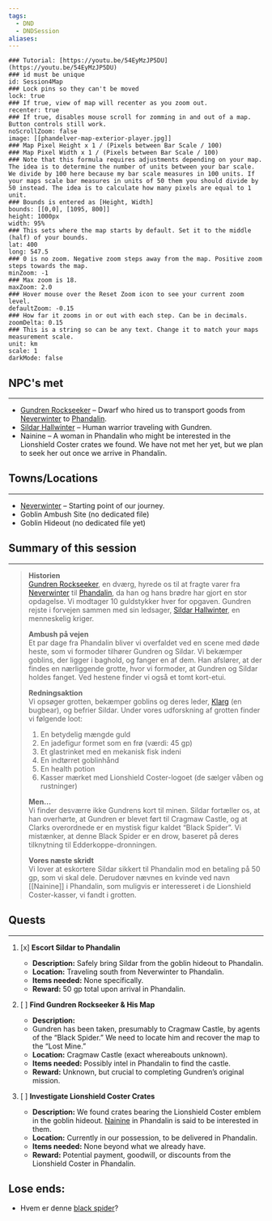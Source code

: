 ```yaml
---
tags:
  - DND
  - DNDSession
aliases:
---
```

```leaflet
### Tutorial: [https://youtu.be/54EyMzJP5DU](https://youtu.be/54EyMzJP5DU)  
### id must be unique  
id: Session4Map  
### Lock pins so they can't be moved  
lock: true
### If true, view of map will recenter as you zoom out.  
recenter: true  
### If true, disables mouse scroll for zomming in and out of a map. Button controls still work.  
noScrollZoom: false  
image: [[phandelver-map-exterior-player.jpg]] 
### Map Pixel Height x 1 / (Pixels between Bar Scale / 100)  
### Map Pixel Width x 1 / (Pixels between Bar Scale / 100)  
### Note that this formula requires adjustments depending on your map. The idea is to determine the number of units between your bar scale. We divide by 100 here because my bar scale measures in 100 units. If your maps scale bar measures in units of 50 them you should divide by 50 instead. The idea is to calculate how many pixels are equal to 1 unit.  
### Bounds is entered as [Height, Width]  
bounds: [[0,0], [1095, 800]]
height: 1000px  
width: 95%  
### This sets where the map starts by default. Set it to the middle (half) of your bounds.  
lat: 400 
long: 547.5
### 0 is no zoom. Negative zoom steps away from the map. Positive zoom steps towards the map.  
minZoom: -1  
### Max zoom is 18.  
maxZoom: 2.0  
### Hover mouse over the Reset Zoom icon to see your current zoom level.  
defaultZoom: -0.15
### How far it zooms in or out with each step. Can be in decimals.  
zoomDelta: 0.15  
### This is a string so can be any text. Change it to match your maps measurement scale.  
unit: km  
scale: 1  
darkMode: false  
```

## NPC's met
---
- [Gundren Rockseeker](/DND/World/Sword-Coast/NPCs/Gundren%20Rockseeker.md) – Dwarf who hired us to transport goods from [Neverwinter](/DND/World/Sword-Coast/Towns/Neverwinter.md) to [Phandalin](../World/Sword-Coast/Towns/Phandalin.md).
- [Sildar Hallwinter](../World/Sword_coast/NPCs/Sildar_Hallwinter.md) – Human warrior traveling with Gundren.
- Nainine –  A woman in Phandalin who might be interested in the Lionshield Coster crates we found. We have not met her yet, but we plan to seek her out once we arrive in Phandalin.
## Towns/Locations
---
- [Neverwinter](../World/Sword_coast/Towns/Neverwinter/Neverwinter.md) – Starting point of our journey. 
- Goblin Ambush Site (no dedicated file)
- Goblin Hideout (no dedicated file yet)

## Summary of this session
---
> **Historien**  
> [Gundren Rockseeker](../World/Sword-Coast/NPCs/Gundren%20Rockseeker.md), en dværg, hyrede os til at fragte varer fra [Neverwinter](../World/Sword-Coast/Towns/Neverwinter.md) til [Phandalin](../World/Sword-Coast/Towns/Phandalin.md), da han og hans brødre har gjort en stor opdagelse. Vi modtager 10 guldstykker hver for opgaven. Gundren rejste i forvejen sammen med sin ledsager, [Sildar Hallwinter](../World/Sword-Coast/NPCs/Sildar%20Hallwinter.md), en menneskelig kriger.
> 
> **Ambush på vejen**  
> Et par dage fra Phandalin bliver vi overfaldet ved en scene med døde heste, som vi formoder tilhører Gundren og Sildar. Vi bekæmper goblins, der ligger i baghold, og fanger en af dem. Han afslører, at der findes en nærliggende grotte, hvor vi formoder, at Gundren og Sildar holdes fanget. Ved hestene finder vi også et tomt kort-etui.
> 
> **Redningsaktion**  
> Vi opsøger grotten, bekæmper goblins og deres leder, [Klarg](https://crossgoersdnd.fandom.com/wiki/Klarg) (en bugbear), og befrier Sildar. Under vores udforskning af grotten finder vi følgende loot:  
> 1. En betydelig mængde guld  
> 2. En jadefigur formet som en frø (værdi: 45 gp)  
> 3. Et glastrinket med en mekanisk fisk indeni  
> 4. En indtørret goblinhånd  
> 5. En health potion  
> 6. Kasser mærket med Lionshield Coster-logoet (de sælger våben og rustninger)  
> 
> **Men…**  
> Vi finder desværre ikke Gundrens kort til minen. Sildar fortæller os, at han overhørte, at Gundren er blevet ført til Cragmaw Castle, og at Clarks overordnede er en mystisk figur kaldet “Black Spider”. Vi mistænker, at denne Black Spider er en drow, baseret på deres tilknytning til Edderkoppe-dronningen.
> 
> **Vores næste skridt**  
> Vi lover at eskortere Sildar sikkert til Phandalin mod en betaling på 50 gp, som vi skal dele. Derudover nævnes en kvinde ved navn [[Nainine]] i Phandalin, som muligvis er interesseret i de Lionshield Coster-kasser, vi fandt i grotten.
## Quests 
---
1. [x] **Escort Sildar to Phandalin**
	 - **Description:** Safely bring Sildar from the goblin hideout to Phandalin. 
	 - **Location:** Traveling south from Neverwinter to Phandalin. 
	 - **Items needed:** None specifically. 
	 - **Reward:** 50 gp total upon arrival in Phandalin. 
 
 2. [ ] **Find Gundren Rockseeker & His Map** 
	 - **Description:** 
	 - Gundren has been taken, presumably to Cragmaw Castle, by agents of the “Black Spider.” We need to locate him and recover the map to the “Lost Mine.” 
	 - **Location:** Cragmaw Castle (exact whereabouts unknown). 
	 - **Items needed:** Possibly intel in Phandalin to find the castle. 
	 - **Reward:** Unknown, but crucial to completing Gundren’s original mission. 
 
 3. [ ] **Investigate Lionshield Coster Crates** 
	 - **Description:** We found crates bearing the Lionshield Coster emblem in the goblin hideout. [Nainine](../World/Sword_coast/NPCs/Nainine.md) in Phandalin is said to be interested in them. 
	 - **Location:** Currently in our possession, to be delivered in Phandalin. 
	 - **Items needed:** None beyond what we already have. 
	 - **Reward:** Potential payment, goodwill, or discounts from the Lionshield Coster in Phandalin.
## Lose ends:
- Hvem er denne [black spider](https://crossgoersdnd.fandom.com/wiki/Black_Spider)?